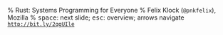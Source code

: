 % Rust: Systems Programming for Everyone
% Felix Klock (`@pnkfelix`), Mozilla
% <kbd class="key">space</kbd>: next slide; <kbd class="key">esc</kbd>: overview; arrows navigate <a href="http://pnkfx.org/presentations/craftconf-2017-deploy/craftconf-2017.html"><code>http://bit.ly/2qgUIle</code></a>
